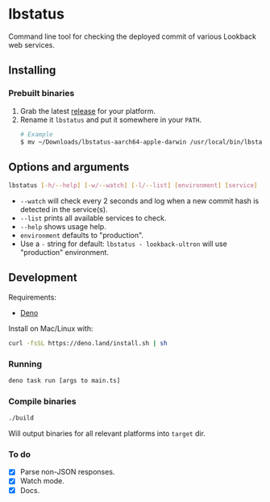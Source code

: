 # lbstatus

Command line tool for checking the deployed commit of various Lookback web services.

## Installing

### Prebuilt binaries

1. Grab the latest [release](https://github.com/lookback/lbstatus/releases) for your platform.
2. Rename it `lbstatus` and put it somewhere in your `PATH`.
   ```bash
   # Example
   $ mv ~/Downloads/lbstatus-aarch64-apple-darwin /usr/local/bin/lbstatus
   ```

## Options and arguments

```bash
lbstatus [-h/--help] [-w/--watch] [-l/--list] [environment] [service]
```

* `--watch` will check every 2 seconds and log when a new commit hash is detected in the service(s).
* `--list` prints all available services to check.
* `--help` shows usage help.
* `environment` defaults to "production".
* Use a `-` string for default: `lbstatus - lookback-ultron` will use "production" environment.

## Development

Requirements:

- [Deno](https://deno.land/#installation)

Install on Mac/Linux with:

```bash
curl -fsSL https://deno.land/install.sh | sh
```

### Running

```bash
deno task run [args to main.ts]
```

### Compile binaries

```bash
./build
```
Will output binaries for all relevant platforms into `target` dir.

### To do

- [x] Parse non-JSON responses.
- [x] Watch mode.
- [x] Docs.
